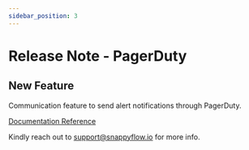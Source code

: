 ```yaml
---
sidebar_position: 3 
---
```

 # Release Note - PagerDuty

## New Feature

Communication feature to send alert notifications through PagerDuty.

[Documentation Reference](/docs/sidebar-snappyflow-saas/Alerts_notifications/Notifications/Create_Notification_Channel/pagerDuty)

Kindly reach out to [support@snappyflow.io](mailto:support@snappyflow.io) for more info.

